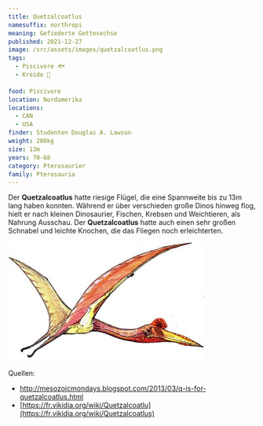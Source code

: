 ```yaml
---
title: Quetzalcoatlus
namesuffix: northropi
meaning: Gefiederte Gottesechse
published: 2021-12-27
image: /src/assets/images/quetzalcoatlus.png
tags:
  - Piscivore 🐟
  - Kreide 🦴
  
food: Piscivore
location: Nordamerika
locations:
  - CAN
  - USA
finder: Studenten Douglas A. Lawson
weight: 200kg
size: 13m
years: 70-68
category: Pterosaurier
family: Pterosauria
---
```

Der **Quetzalcoatlus** hatte riesige Flügel, die eine Spannweite bis zu 13m lang haben konnten. Während er über verschieden große Dinos hinweg flog, hielt er nach kleinen Dinosaurier, Fischen, Krebsen und Weichtieren, als Nahrung Ausschau. Der **Quetzalcoatlus** hatte auch einen sehr großen Schnabel und leichte Knochen, die das Fliegen noch erleichterten.

![](/src/assets/images/quetzalcoatlus2.jpg)

Quellen:

* <http://mesozoicmondays.blogspot.com/2013/03/q-is-for-quetzalcoatlus.html>
* [https://fr.vikidia.org/wiki/Quetzalcoatlu](https://fr.vikidia.org/wiki/Quetzalcoatlus)
